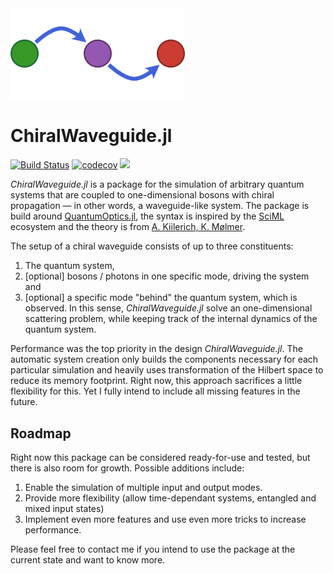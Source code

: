 <img src="Logo.png" alt="Logo" width="279"/>

# ChiralWaveguide.jl

[![Build Status](https://github.com/KKleinbeck/ChiralWaveguide.jl/workflows/CI/badge.svg)](https://github.com/KKleinbeck/ChiralWaveguide.jl/actions)
[![codecov](https://codecov.io/gh/KKleinbeck/ChiralWaveguide.jl/branch/master/graph/badge.svg?token=YTB8XK86JG)](https://codecov.io/gh/KKleinbeck/ChiralWaveguide.jl)
[![](https://img.shields.io/badge/docs-dev-blue.svg)](https://KKleinbeck.github.io/ChiralWaveguide.jl/dev)
<!-- [![](https://img.shields.io/badge/docs-stable-blue.svg)](https://KKleinbeck.github.io/ChiralWaveguide.jl/stable) -->

*ChiralWaveguide.jl* is a package for the simulation of arbitrary quantum systems that are coupled
to one-dimensional bosons with chiral propagation &mdash; in other words, a waveguide-like system.
The package is build around [QuantumOptics.jl], the syntax is inspired by the [SciML]
ecosystem and the theory is from [A. Kiilerich, K. Mølmer].

The setup of a chiral waveguide consists of up to three constituents:
1. The quantum system,
2. [optional] bosons / photons in one specific mode, driving the system and
3. [optional] a specific mode "behind" the quantum system, which is observed.
In this sense, *ChiralWaveguide.jl* solve an one-dimensional scattering problem, while keeping track
of the internal dynamics of the quantum system.

Performance was the top priority in the design *ChiralWaveguide.jl*.
The automatic system creation only builds the components necessary for each particular simulation
and heavily uses transformation of the Hilbert space to reduce its memory footprint.
Right now, this approach sacrifices a little flexibility for this.
Yet I fully intend to include all missing features in the future.

## Roadmap

Right now this package can be considered ready-for-use and tested, but there is also room for growth.
Possible additions include:

1. Enable the simulation of multiple input and output modes.
2. Provide more flexibility (allow time-dependant systems, entangled and mixed input states)
3. Implement even more features and use even more tricks to increase performance.

Please feel free to contact me if you intend to use the package at the current state and want to
know more.



[QuantumOptics.jl]: https://qojulia.org/
[SciML]: https://sciml.ai/
[A. Kiilerich, K. Mølmer]: https://journals.aps.org/prl/abstract/10.1103/PhysRevLett.123.123604
